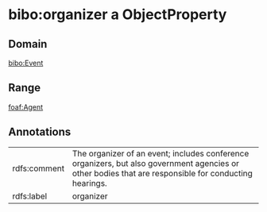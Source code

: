 # bibo:organizer a ObjectProperty

## Domain

[bibo:Event](/ontology/bibo/Event)

## Range

[foaf:Agent](/foaf/0.1/Agent)

## Annotations

|||
|-----|-----|
|rdfs:comment|The organizer of an event; includes conference organizers, but also government agencies or other bodies that are responsible for conducting hearings.|
|rdfs:label|organizer|

